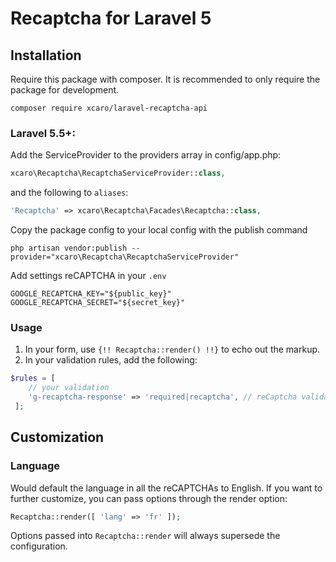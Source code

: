 
Recaptcha for Laravel 5
===

## Installation
Require this package with composer. It is recommended to only require the package for development.
```
composer require xcaro/laravel-recaptcha-api
```
### Laravel 5.5+:
Add the ServiceProvider to the providers array in config/app.php:
```php
xcaro\Recaptcha\RecaptchaServiceProvider::class,
```
and the following to `aliases`:
```php
'Recaptcha' => xcaro\Recaptcha\Facades\Recaptcha::class,
```
Copy the package config to your local config with the publish command
```
php artisan vendor:publish --provider="xcaro\Recaptcha\RecaptchaServiceProvider"
```
Add settings reCAPTCHA in your `.env`
```
GOOGLE_RECAPTCHA_KEY="${public_key}"
GOOGLE_RECAPTCHA_SECRET="${secret_key}"
```
### Usage
1. In your form, use `{!! Recaptcha::render() !!}` to echo out the markup.
2. In your validation rules, add the following:
```php
$rules = [
	// your validation
	'g-recaptcha-response' => 'required|recaptcha', // reCaptcha validation
 ];
```
## Customization
### Language
Would default the language in all the reCAPTCHAs to English. If you want to further customize, you can pass options through the render option:
```php
Recaptcha::render([ 'lang' => 'fr' ]);
```
Options passed into `Recaptcha::render` will always supersede the configuration.